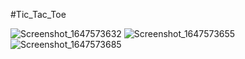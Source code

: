 #Tic_Tac_Toe


![Screenshot_1647573632](https://user-images.githubusercontent.com/89257683/158932194-7a3c37ad-5bb9-4069-81b3-e3388d66b7d7.png)
![Screenshot_1647573655](https://user-images.githubusercontent.com/89257683/158932200-024725a8-a3bc-43db-8776-786153788a37.png)
![Screenshot_1647573685](https://user-images.githubusercontent.com/89257683/158932205-41690387-6c63-4f1e-9069-94a4c0864c50.png)


